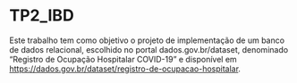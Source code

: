 # TP2_IBD

Este trabalho tem como objetivo o projeto de implementação de um banco de dados relacional, escolhido no portal dados.gov.br/dataset, denominado “Registro de Ocupação Hospitalar COVID-19” e disponível em https://dados.gov.br/dataset/registro-de-ocupacao-hospitalar. 
